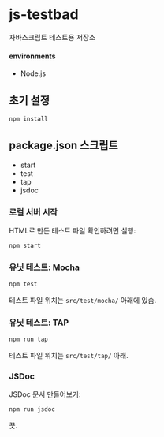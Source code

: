 # js-testbad

자바스크립트 테스트용 저장소

#### environments

- Node.js


## 초기 설정

```bash
npm install
```

## package.json 스크립트

- start
- test
- tap
- jsdoc

### 로컬 서버 시작

HTML로 만든 테스트 파일 확인하려면 실행:

```bash
npm start
```

### 유닛 테스트: Mocha

```bash
npm test
```

테스트 파일 위치는 `src/test/mocha/` 아래에 있슴.

### 유닛 테스트: TAP

```bash
npm run tap
```

테스트 파일 위치는 `src/test/tap/` 아래.

### JSDoc

JSDoc 문서 만들어보기:

```bash
npm run jsdoc
```

끗.
